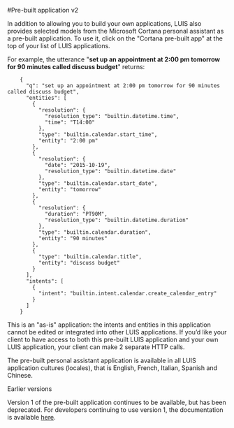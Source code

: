 <!-- 
NavPath: LUIS API
LinkLabel: Pre-built Application
Url: LUIS-api/documentation/Pre-builtApplication
Weight: 88 
-->


#Pre-built application v2

In addition to allowing you to build your own applications, LUIS also provides selected models from the Microsoft Cortana personal assistant as a pre-built application. To use it, click on the "Cortana pre-built app" at the top of your list of LUIS applications. 

For example, the utterance "**set up an appointment at 2:00 pm tomorrow for 90 minutes called discuss budget**" returns:
```
    {
	  "q": "set up an appointment at 2:00 pm tomorrow for 90 minutes called discuss budget",
	  "entities": [
		{
		  "resolution": {
			"resolution_type": "builtin.datetime.time",
			"time": "T14:00"
		  },
		  "type": "builtin.calendar.start_time",
		  "entity": "2:00 pm"
		},
		{
		  "resolution": {
			"date": "2015-10-19",
			"resolution_type": "builtin.datetime.date"
		  },
		  "type": "builtin.calendar.start_date",
		  "entity": "tomorrow"
		},
		{
		  "resolution": {
			"duration": "PT90M",
			"resolution_type": "builtin.datetime.duration"
		  },
		  "type": "builtin.calendar.duration",
		  "entity": "90 minutes"
		},
		{
		  "type": "builtin.calendar.title",
		  "entity": "discuss budget"
		}
	  ],
	  "intents": [
		{
		  "intent": "builtin.intent.calendar.create_calendar_entry"
		}
	  ]
	}
  ```  

This is an "as-is" application: the intents and entities in this application cannot be edited or integrated into other LUIS applications. If you’d like your client to have access to both this pre-built LUIS application and your own LUIS application, your client can make 2 separate HTTP calls. 

The pre-built personal assistant application is available in all LUIS application cultures (locales), that is English, French, Italian, Spanish and Chinese. 

Earlier versions

Version 1 of the pre-built application continues to be available, but has been deprecated. For developers continuing to use version 1, the documentation is available [here](https://www.luis.ai/Help/AssistantV1). 
